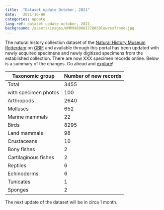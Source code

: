```yaml
---
title:  "Dataset update October, 2021"
date:   2021-10-06
categories: update
lang-ref: dataset update october, 2021
background: /assets/images/NMR998900172803Blowresframe.jpg
---
```


The natural history collection dataset of the [Natural History Museum Rotterdam](https://www.hetnatuurhistorisch.nl/en) on [GBIF](https://www.gbif.org/) and available through this portal has been updated with newly acquired specimens and newly digitized specimens from the established collection. There are now XXX specimen records online. Below is a summary of the changes. Go ahead and [explore](https://hp-nhm-rotterdam.gbif-staging.org/data)!

Taxonomic group | Number of new records
---------- | ----------  
Total | 3455
with specimen photos | 100
Arthropods | 2640
Molluscs | 652
Marine mammals | 22
Birds | 8295
Land mammals | 98
Crustaceans | 10
Bony fishes | 2
Cartilaginous fishes | 2
Reptiles | 6
Echinoderms | 6
Tunicates | 1
Sponges | 2

The next update of the dataset will be in circa 1 month.
